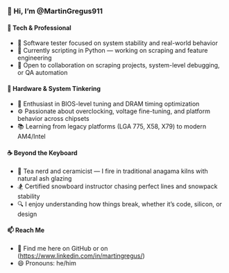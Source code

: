 ### 👋 Hi, I’m @MartinGregus911

#### 💼 Tech & Professional
- 🧪 Software tester focused on system stability and real-world behavior
- 🐍 Currently scripting in Python — working on scraping and feature engineering
- 🤝 Open to collaboration on scraping projects, system-level debugging, or QA automation

#### 🔧 Hardware & System Tinkering
- 🧰 Enthusiast in BIOS-level tuning and DRAM timing optimization
- ⚙️ Passionate about overclocking, voltage fine-tuning, and platform behavior across chipsets
- 📚 Learning from legacy platforms (LGA 775, X58, X79) to modern AM4/Intel

#### ☕ Beyond the Keyboard
- 🍵 Tea nerd and ceramicist — I fire in traditional anagama kilns with natural ash glazing
- 🏂 Certified snowboard instructor chasing perfect lines and snowpack stability
- 🔍 I enjoy understanding how things break, whether it’s code, silicon, or design

#### 📫 Reach Me
- 📨 Find me here on GitHub or on (https://www.linkedin.com/in/martingregus/)
- 😄 Pronouns: he/him
